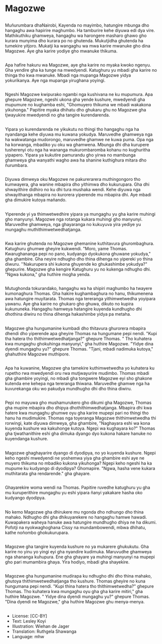 # Magozwe

##
Muñurumbara dhaNairobi, Kayenda no mayimbo, hatungire mbunga dho hangaghu awa hapirire maghumbo. Ha tamburire kehe diyuwa edi dya vire. Mathikuthiku ghamweya, hangaghu wa harongere masharo ghawo gho kurara munyima dho kurara po no ghutenda. Mukutjidha ghutenda ha tumekire yitjoro. Mukatji ka wangaghu wa mwa karire mwanuke gho dina Magozwe. Aye gha karire yodiye gho mwanuke thikuma.

##
Apa hafire hakuru wa Magozwe, aye gha karire no myaka kwoko ngenyu. Gha yendire gha ka tunge na mwedyendi. Katughuru yu mbadi gha karire no thinga tho kwa mwanuke. Mbadi nga mupanga Magozwe yidya yokurikanya. Aye nga mupanga yirughana yoyingi.

##
Ngeshi Magozwe kwipurako ngambi nga kushivana ne ku mupumura. Apa ghepure Magozwe, ngeshi ukona gha yende kushure, mwedyendi gha mupumure no kughamba eshi, "Ghomuyero thikuma we mbadi wakakona yikuhonga." Papitire myaka dhihatu dho ghukaru ghu no Magozwe gha tjwayukire mwedyendi no gha tangire kurendarenda.

##
Yipara yo kurendarenda ne yikukutu no thingi tho hangaghu nga ha nyandanga kehe diyuwa mu kuwana yokudya. Maruvedhe ghamweya nga ha wakwatanga mudorongo, maruvedhe ghamwe ne kuwa puma. Opa nga ha korwanga, mbadiko yu oku wa ghamwena. Mbunga dhi dha kurupere tusherenyi otu nga ha wananga mukurombaromba kohanu no kughuritha yipapero. Yipara ya kukutire pamurandu gho yirwa no mambunga ghamweya gha wanyathi wagho awa ha shanine kuthighura mitara dho ñurumbara.

##
Diyuwa dimweya oku Magozwe ne pakurerarera muthingongoro tho kumwayera, gha wanine mbapira dho yithimwa dho kukurupara. Gha dhi shwayithire didhiro no ku dhi tura mushaka wendi. Kehe diyuwa nga shwayithanga mbapira no kurorera yiperende mu mbapira dhi. Aye mbadi gha dimukire kutoya mañando.

##
Yiperende yi ya thimwetwedhire yipara ya mungaghu yu gha karire muhingi gho manyunyi. Magozwe nga rotanga kukara muhingi gho manyunyi. Maruvedhe ghamweya, nga ghayaranga no kukuyuva yira yediye yu mungaghu muthithimwetwedhatjanga.

##
Kwa karire ghutenda no Magozwe ghemanine kuthitavura ghurombaghura. Katughuru ghumwe gheyire kukwendi. "Moro, yame Thomas. Kwarughananga pepi no pano, kudyango dyokukona ghuwane yokudya," gha ghambire. Gha neyire ndhugho dho thina dihenga no yipereki yo thina diwuru. ''Nakurupera shi kukona ghuyende ko ghukashimbe yokudya?" ghepurire. Magozwe gha kengire Katughuru yu no kukenga ndhugho dhi. "Ngwa kukona," gha huthire mogha yenda.

##
Mutughonda tokurandako, hangaghu wa ha shipiri maghumbo ha twayere kumonaghura Thomas. Gha hakire kughambaghura no hanu, thikumenena awa hatungire muyitarata. Thomas nga tereranga yithimwetwedha yoyipara yawanu. Aye gha karire no ghukaro gho ghuwa, dikuto no kupira kukununeka. Hangaghu hamweya hatangire kuyenda kundhugho dhi dhothina diwiru no thina dihenga hakashimbe yidya pa metaha.

##
Magozwe gha hungumanine kumbadi dho thitavura ghurorera mbapira dhendi dho yiperende apa gheyire Thomas na hungumane pepi nendi. "Kupi tha hatera tho thithimwetwedhatjanga?" ghepure Thomas. " Tho kuhatera kwa mungaghu ghokuhinga manyunyi," gha huthire Magozwe. "Yidye dina dyendi mungaghu yu?" ghepure Thomas. "Tjani, mbadi nadimuka kutoya," ghahuthire Magozwe muthipore.

##
Apa ha kuwanine, Magozwe gha tamekire kuthimwetwedha yo kuhatera ku rupetho rwa mwedyendi oru rwa mutjwayurire mudimbo. Thomas mbadi gha ghambire yoyingi, no mbadi gha tongwere Magozwe eyi sho ghakone kutenda ene kehepa nga tereranga thiwana. Maruvedhe ghamwe nga ha kuvurekanga oku wo pakudya mundhugho dhi dho thina diwiru.

##
Pepi no mayuwa gho mushamurukero gho dikumi gha Magozwe, Thomas gha mupire mbapira dho dhipya dhothithimwedhatjanga. Mbapira dhi kwa hatere kwa mungaghu ghumwe oyu gha karire mupepi pari no thingi tho hanu ha mudimukire. Thomas nga toyeranga Magozwe thithimwetwedha thi rorwingi, kate diyuwa dimweya, gha ghambire, "Naghayara eshi wa kona kuyenda kushure wa kakuhonge kutoya. Ngepi wa kughayara ko?" Thomas gha tjwathanithire eshi gha dimuka dyango dyo kukona hakare hanuke no kuyendanga kushure.

##
Magozwe ghaghayarire dyango di dyodipya, no yo kuyenda kushure. Ngepi keho ngeshi mwedyendi ne yoshemwa yiya gha ghambire eshi aye ne muyero thikuma no mbadiko kukona yikuhonga? Ngepi keho ngeshi ha ka mupume ku kudyango di dyodipya? Ghomapire. "Ngwa, hasha vene kukara muthitarata gha rendarende." gha ghayare.

##
Ghayarekire woma wendi na Thomas. Papitire ruvedhe katughuru yu gha mu kuruperithire mungaghu yu eshi yipara ñanyi yakakare hasha oko kudyango dyodipya.

##
No kemo Magozwe gha dhirukere mu ngonda dho ndhungo dho thina mahako. Ndhugho dhi gha dhikuyarekere no hangaghu hamwe hawadi. Kuwapakera waheya hanuke awa hatungire mundhugho dhiya ne ha dikumi. Pofotji na nyokwaghoghana Cissy na mundambowendi, mbwa dhihatu, kathe noñombo ghokukurupara.

##
Magozwe gha tangire kuyenda kushure no ya mukarere ghukukutu. Gha karire no yinu yo yingi eyi gha nyandire kudimuka. Maruvudhe ghamweya nga shananga kuhupura. Ene gha ghayare ya muhingi manyunyi na mupepi gho pari mumambira ghaya. Yira hodiyo, mbadi gha shayekire.

##
Magozwe gha hungumanine mudirapa ku ndhugho dhi dho thina mahako, ghutoya thithimwetwedhatjanga tho kushure. Thomas gheyire no kuna hungumana pepi nendi. "Kupi thina hatera tho thithimwetwedha?" ghepure Thomas. Tho kuhatera kwa mungaghu oyu gha gha karire mitiri," gha huthire Magozwe. " Yidye dina dyendi mungaghu yu?" ghepure Thomas. "Dina dyendi ne Magozwe," gha huthire Magozwe ghu menya-menya.

##
* License: [CC-BY]
* Text: Lesley Koyi
* Illustration: Wiehan de Jager
* Translation: Ruthgela Shawanga
* Language: mhw
